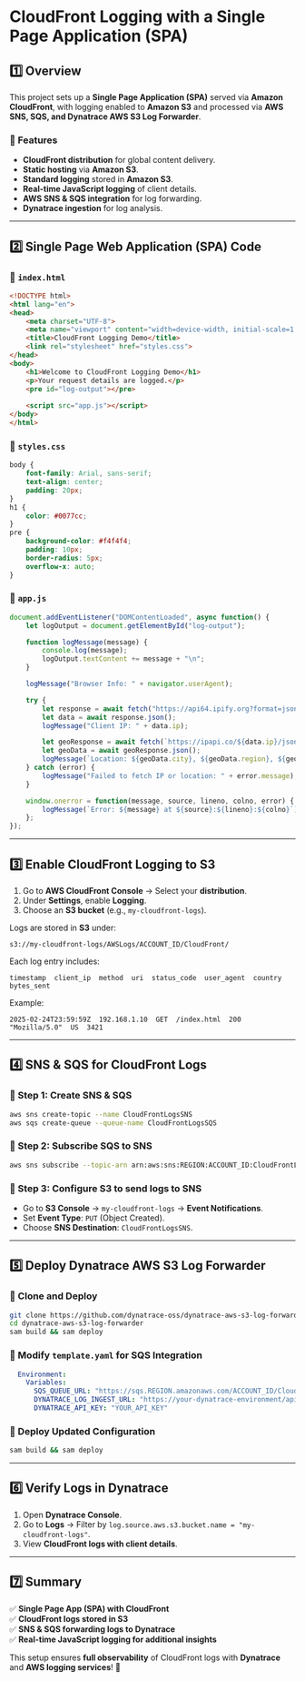 # CloudFront Logging with a Single Page Application (SPA)

## **1️⃣ Overview**
This project sets up a **Single Page Application (SPA)** served via **Amazon CloudFront**, with logging enabled to **Amazon S3** and processed via **AWS SNS, SQS, and Dynatrace AWS S3 Log Forwarder**.

### **📌 Features**
- **CloudFront distribution** for global content delivery.
- **Static hosting** via **Amazon S3**.
- **Standard logging** stored in **Amazon S3**.
- **Real-time JavaScript logging** of client details.
- **AWS SNS & SQS integration** for log forwarding.
- **Dynatrace ingestion** for log analysis.

---

## **2️⃣ Single Page Web Application (SPA) Code**

### **🔹 `index.html`**
```html
<!DOCTYPE html>
<html lang="en">
<head>
    <meta charset="UTF-8">
    <meta name="viewport" content="width=device-width, initial-scale=1.0">
    <title>CloudFront Logging Demo</title>
    <link rel="stylesheet" href="styles.css">
</head>
<body>
    <h1>Welcome to CloudFront Logging Demo</h1>
    <p>Your request details are logged.</p>
    <pre id="log-output"></pre>
    
    <script src="app.js"></script>
</body>
</html>
```

### **🔹 `styles.css`**
```css
body {
    font-family: Arial, sans-serif;
    text-align: center;
    padding: 20px;
}
h1 {
    color: #0077cc;
}
pre {
    background-color: #f4f4f4;
    padding: 10px;
    border-radius: 5px;
    overflow-x: auto;
}
```

### **🔹 `app.js`**
```js
document.addEventListener("DOMContentLoaded", async function() {
    let logOutput = document.getElementById("log-output");

    function logMessage(message) {
        console.log(message);
        logOutput.textContent += message + "\n";
    }

    logMessage("Browser Info: " + navigator.userAgent);

    try {
        let response = await fetch("https://api64.ipify.org?format=json");
        let data = await response.json();
        logMessage("Client IP: " + data.ip);

        let geoResponse = await fetch(`https://ipapi.co/${data.ip}/json/`);
        let geoData = await geoResponse.json();
        logMessage(`Location: ${geoData.city}, ${geoData.region}, ${geoData.country_name}`);
    } catch (error) {
        logMessage("Failed to fetch IP or location: " + error.message);
    }

    window.onerror = function(message, source, lineno, colno, error) {
        logMessage(`Error: ${message} at ${source}:${lineno}:${colno}`);
    };
});
```

---

## **3️⃣ Enable CloudFront Logging to S3**

1. Go to **AWS CloudFront Console** → Select your **distribution**.
2. Under **Settings**, enable **Logging**.
3. Choose an **S3 bucket** (e.g., `my-cloudfront-logs`).

Logs are stored in **S3** under:
```
s3://my-cloudfront-logs/AWSLogs/ACCOUNT_ID/CloudFront/
```

Each log entry includes:
```
timestamp  client_ip  method  uri  status_code  user_agent  country  bytes_sent
```

Example:
```
2025-02-24T23:59:59Z  192.168.1.10  GET  /index.html  200  "Mozilla/5.0"  US  3421
```

---

## **4️⃣ SNS & SQS for CloudFront Logs**

### **🔹 Step 1: Create SNS & SQS**
```sh
aws sns create-topic --name CloudFrontLogsSNS
aws sqs create-queue --queue-name CloudFrontLogsSQS
```

### **🔹 Step 2: Subscribe SQS to SNS**
```sh
aws sns subscribe --topic-arn arn:aws:sns:REGION:ACCOUNT_ID:CloudFrontLogsSNS --protocol sqs --notification-endpoint arn:aws:sqs:REGION:ACCOUNT_ID:CloudFrontLogsSQS
```

### **🔹 Step 3: Configure S3 to send logs to SNS**
- Go to **S3 Console** → `my-cloudfront-logs` → **Event Notifications**.
- Set **Event Type**: `PUT` (Object Created).
- Choose **SNS Destination**: `CloudFrontLogsSNS`.

---

## **5️⃣ Deploy Dynatrace AWS S3 Log Forwarder**

### **🔹 Clone and Deploy**
```sh
git clone https://github.com/dynatrace-oss/dynatrace-aws-s3-log-forwarder.git
cd dynatrace-aws-s3-log-forwarder
sam build && sam deploy
```

### **🔹 Modify `template.yaml` for SQS Integration**
```yaml
  Environment:
    Variables:
      SQS_QUEUE_URL: "https://sqs.REGION.amazonaws.com/ACCOUNT_ID/CloudFrontLogsSQS"
      DYNATRACE_LOG_INGEST_URL: "https://your-dynatrace-environment/api/v2/logs/ingest"
      DYNATRACE_API_KEY: "YOUR_API_KEY"
```

### **🔹 Deploy Updated Configuration**
```sh
sam build && sam deploy
```

---

## **6️⃣ Verify Logs in Dynatrace**
1. Open **Dynatrace Console**.
2. Go to **Logs** → Filter by `log.source.aws.s3.bucket.name = "my-cloudfront-logs"`.
3. View **CloudFront logs with client details**.

---

## **7️⃣ Summary**
✅ **Single Page App (SPA) with CloudFront**  
✅ **CloudFront logs stored in S3**  
✅ **SNS & SQS forwarding logs to Dynatrace**  
✅ **Real-time JavaScript logging for additional insights**  

This setup ensures **full observability** of CloudFront logs with **Dynatrace** and **AWS logging services**! 🚀  
